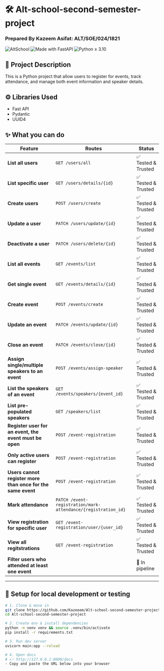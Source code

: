 # 🛠️ Alt-school-second-semester-project
### Prepared By Kazeem Asifat: ALT/SOE/024/1821

![AltSchool](https://img.shields.io/badge/AltSchool-Backend-blue)
![Made with FastAPI](https://img.shields.io/badge/FastAPI-0.115.12-green)
![Python ≥ 3.10](https://img.shields.io/badge/Python-3.10%2B-yellow)

## 🧾 Project Description
This is a Python project that allow users to register for events, track attendance, and manage both event information and speaker details.

## ⚙️ Libraries Used
  - Fast API
  - Pydantic
  - UUID4

## ✨ What you can do

<!-- 🔄 -->
| Feature                                                     | Routes                                                        | Status           |
|-------------------------------------------------------------|---------------------------------------------------------------|------------------|
| **List all users**                                          | `GET /users/all`                                              | ✅ Tested & Trusted |
| **List specific user**                                      | `GET /users/details/{id}`                                     | ✅ Tested & Trusted |
| **Create users**                                            | `POST /users/create`                                          | ✅ Tested & Trusted |
| **Update a user**                                           | `PATCH /users/update/{id}`                                    | ✅ Tested & Trusted |
| **Deactivate a user**                                       | `PATCH /users/delete/{id}`                                    | ✅ Tested & Trusted |
| **List all events**                                         | `GET /events/list`                                            | ✅ Tested & Trusted |
| **Get single event**                                        | `GET /events/details/{id}`                                    | ✅ Tested & Trusted |
| **Create event**                                            | `POST /events/create`                                         | ✅ Tested & Trusted |
| **Update an event**                                         | `PATCH /events/update/{id}`                                   | ✅ Tested & Trusted |
| **Close an event**                                          | `PATCH /events/close/{id}`                                    | ✅ Tested & Trusted |
| **Assign single/multiple speakers to an event**             | `POST /events/assign-speaker`                                 |✅ Tested & Trusted|
| **List the speakers of an event**                           | `GET /events/speakers/{event_id}`                             | ✅ Tested & Trusted |
| **List pre-populated speakers**                             | `GET /speakers/list`                                          | ✅ Tested & Trusted |
| **Register user for an event, the event must be open**      | `POST /event-registration`                                    |✅ Tested & Trusted|
| **Only active users can register**                          | `POST /event-registration`                                    |✅ Tested & Trusted |
| **Users cannot register more than once for the same event** | `POST /event-registration`                                    |✅ Tested & Trusted|
| **Mark attendance**                                         | `PATCH /event-registration/mark-attendance/{registration_id}` |✅ Tested & Trusted |
| **View registration for specific user**                     | `GET /event-registration/user/{user_id}`                      |✅ Tested & Trusted|
| **View all regitstrations**                                 | `GET /event-registration`                                     |✅ Tested & Trusted|
| **Filter users who attended at least one event**            |                                                               | 🔄 In pipeline   |

---

## 🚀 Setup for local development or testing

```bash
# 1. Clone & move in
git clone https://github.com/Kazeeem/Alt-school-second-semester-project.git
cd Alt-school-second-semester-project
```

```bash
# 2. Create env & install dependencies
python -m venv venv && source .venv/bin/activate
pip install -r requirements.txt
```

```bash
# 3. Run dev server
uvicorn main:app --reload
```

```bash
# 4. Open docs
# 👉 http://127.0.0.1:8000/docs
- Copy and paste the URL below into your browser
```
